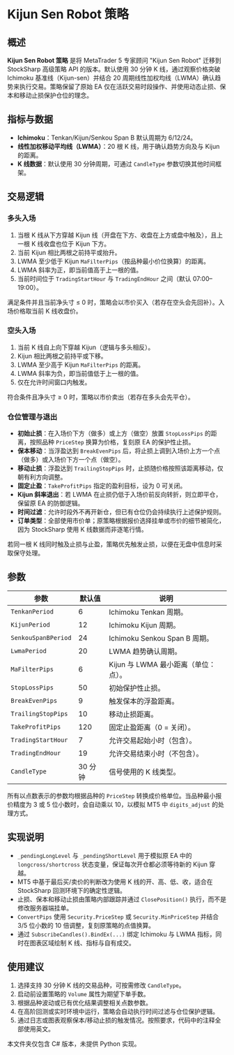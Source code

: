 # Kijun Sen Robot 策略

## 概述
**Kijun Sen Robot 策略** 是将 MetaTrader 5 专家顾问 "Kijun Sen Robot" 迁移到 StockSharp 高级策略 API 的版本。默认使用 30 分钟 K 线，通过观察价格突破 Ichimoku 基准线（Kijun-sen）并结合 20 周期线性加权均线（LWMA）确认趋势来执行交易。策略保留了原始 EA 仅在活跃交易时段操作、并使用动态止损、保本和移动止损保护仓位的理念。

## 指标与数据
- **Ichimoku**：Tenkan/Kijun/Senkou Span B 默认周期为 6/12/24。
- **线性加权移动平均线（LWMA）**：20 根 K 线，用于确认趋势方向及与 Kijun 的距离。
- **K 线数据**：默认使用 30 分钟周期，可通过 `CandleType` 参数切换其他时间框架。

## 交易逻辑
### 多头入场
1. 当根 K 线从下方穿越 Kijun 线（开盘在下方、收盘在上方或盘中触及），且上一根 K 线收盘也位于 Kijun 下方。
2. 当前 Kijun 相比两根之前持平或抬升。
3. LWMA 至少低于 Kijun `MaFilterPips`（按品种最小价位换算）的距离。
4. LWMA 斜率为正，即当前值高于上一根的值。
5. 当前时间位于 `TradingStartHour` 与 `TradingEndHour` 之间（默认 07:00–19:00）。

满足条件并且当前净头寸 ≤ 0 时，策略会以市价买入（若存在空头会先回补）。入场价格取当前 K 线收盘价。

### 空头入场
1. 当前 K 线自上向下穿越 Kijun（逻辑与多头相反）。
2. Kijun 相比两根之前持平或下移。
3. LWMA 至少高于 Kijun `MaFilterPips` 的距离。
4. LWMA 斜率为负，即当前值低于上一根的值。
5. 仅在允许时间窗口内触发。

符合条件且净头寸 ≥ 0 时，策略以市价卖出（若存在多头会先平仓）。

### 仓位管理与退出
- **初始止损**：在入场价下方（做多）或上方（做空）放置 `StopLossPips` 的距离，按照品种 `PriceStep` 换算为价格，复刻原 EA 的保护性止损。
- **保本移动**：当浮盈达到 `BreakEvenPips` 后，将止损上调到入场价上方一个点（做多）或入场价下方一个点（做空）。
- **移动止损**：浮盈达到 `TrailingStopPips` 时，止损随价格按照该距离移动，仅朝有利方向调整。
- **固定止盈**：`TakeProfitPips` 指定的盈利目标，设为 0 可关闭。
- **Kijun 斜率退出**：若 LWMA 在止损仍低于入场价前反向转折，则立即平仓，保留原 EA 的防御逻辑。
- **时间过滤**：允许时段外不再开新仓，但已有仓位仍会持续执行上述保护规则。
- **订单类型**：全部使用市价单；原策略根据报价选择挂单或市价的细节被简化，因为 StockSharp 使用 K 线数据而非逐笔行情。

若同一根 K 线同时触及止损与止盈，策略优先触发止损，以便在无盘中信息时采取保守处理。

## 参数
| 参数 | 默认值 | 说明 |
|------|--------|------|
| `TenkanPeriod` | 6 | Ichimoku Tenkan 周期。 |
| `KijunPeriod` | 12 | Ichimoku Kijun 周期。 |
| `SenkouSpanBPeriod` | 24 | Ichimoku Senkou Span B 周期。 |
| `LwmaPeriod` | 20 | LWMA 趋势确认周期。 |
| `MaFilterPips` | 6 | Kijun 与 LWMA 最小距离（单位：点）。 |
| `StopLossPips` | 50 | 初始保护性止损。 |
| `BreakEvenPips` | 9 | 触发保本的浮盈距离。 |
| `TrailingStopPips` | 10 | 移动止损距离。 |
| `TakeProfitPips` | 120 | 固定止盈距离（0 = 关闭）。 |
| `TradingStartHour` | 7 | 允许交易起始小时（包含）。 |
| `TradingEndHour` | 19 | 允许交易结束小时（不包含）。 |
| `CandleType` | 30 分钟 | 信号使用的 K 线类型。 |

所有以点数表示的参数均根据品种的 `PriceStep` 转换成价格单位。当品种最小报价精度为 3 或 5 位小数时，会自动乘以 10，以模拟 MT5 中 `digits_adjust` 的处理方式。

## 实现说明
- `_pendingLongLevel` 与 `_pendingShortLevel` 用于模拟原 EA 中的 `longcross/shortcross` 状态变量，保证每次开仓都必须等待新的 Kijun 穿越。
- MT5 中基于最后买/卖价的判断改为使用 K 线的开、高、低、收，适合在 StockSharp 回测环境下的确定性逻辑。
- 止损、保本和移动止损由策略内部跟踪并通过 `ClosePosition()` 执行，而不是修改服务器端挂单。
- `ConvertPips` 使用 `Security.PriceStep` 或 `Security.MinPriceStep` 并结合 3/5 位小数的 10 倍调整，复刻原策略的点值换算。
- 通过 `SubscribeCandles().BindEx(...)` 绑定 Ichimoku 与 LWMA 指标，同时在图表区域绘制 K 线、指标与自有成交。

## 使用建议
1. 选择支持 30 分钟 K 线的交易品种，可按需修改 `CandleType`。
2. 启动前设置策略的 `Volume` 属性为期望下单手数。
3. 根据品种波动或已有优化结果调整相关点数参数。
4. 在高阶回测或实时环境中运行，策略会自动执行时间过滤与仓位保护逻辑。
5. 通过日志或图表观察保本/移动止损的触发情况。按照要求，代码中的注释全部使用英文。

本文件夹仅包含 C# 版本，未提供 Python 实现。
